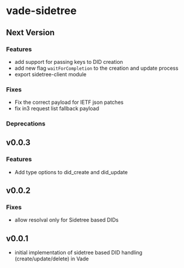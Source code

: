 # vade-sidetree

## Next Version

### Features

- add support for passing keys to DID creation
- add new flag `waitForCompletion` to the creation and update process
- export sidetree-client module

### Fixes

- Fix the correct payload for IETF json patches
- fix in3 request list fallback payload

### Deprecations

## v0.0.3

### Features

- Add type options to did_create and did_update

## v0.0.2

### Fixes

- allow resolval only for Sidetree based DIDs

## v0.0.1

- initial implementation of sidetree based DID handling (create/update/delete) in Vade
